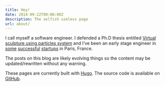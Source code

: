 ```yaml
---
title: Hey!
date: 2014-09-22T00:00:00Z
description: The selfish useless page
url: about/
---
```


I call myself a software engineer. I defended a Ph.D thesis entitled [Virtual sculpture using particles system](http://www.theses.fr/2010ISAM0030) and I’ve been an early stage engineer in [some](http://tinyclues.com) [successful](http://captaintrain.com) [startups](http://sketchfab.com) in Paris, France.

The posts on this blog are likely evolving things so the content may be updated/rewritten without any warning.

These pages are currently built with [Hugo](https://gohugo.io). The source code is available on [GitHub](https://github.com/marchelbling/blog).
